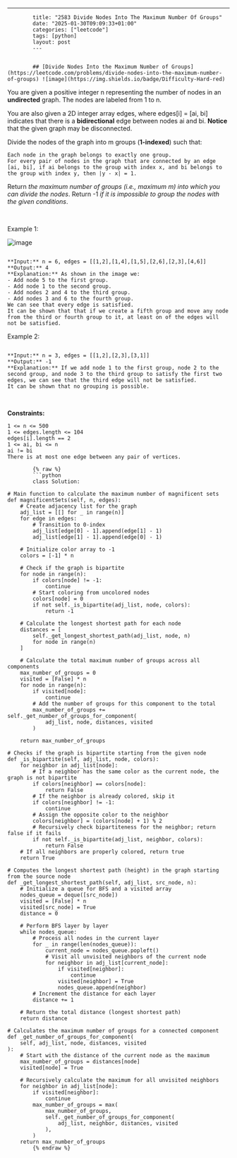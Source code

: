 ---
            title: "2583 Divide Nodes Into The Maximum Number Of Groups"
            date: "2025-01-30T09:09:33+01:00"
            categories: ["leetcode"]
            tags: [python]
            layout: post
            ---
            

            ## [Divide Nodes Into the Maximum Number of Groups](https://leetcode.com/problems/divide-nodes-into-the-maximum-number-of-groups) ![image](https://img.shields.io/badge/Difficulty-Hard-red)

You are given a positive integer n representing the number of nodes in an **undirected** graph. The nodes are labeled from 1 to n.

You are also given a 2D integer array edges, where edges[i] = [ai, bi] indicates that there is a **bidirectional** edge between nodes ai and bi. **Notice** that the given graph may be disconnected.

Divide the nodes of the graph into m groups (**1-indexed**) such that:

	Each node in the graph belongs to exactly one group.
	For every pair of nodes in the graph that are connected by an edge [ai, bi], if ai belongs to the group with index x, and bi belongs to the group with index y, then |y - x| = 1.

Return *the maximum number of groups (i.e., maximum *m*) into which you can divide the nodes*. Return -1 *if it is impossible to group the nodes with the given conditions*.

 

Example 1:

![image](https://assets.leetcode.com/uploads/2022/10/13/example1.png)
```

**Input:** n = 6, edges = [[1,2],[1,4],[1,5],[2,6],[2,3],[4,6]]
**Output:** 4
**Explanation:** As shown in the image we:
- Add node 5 to the first group.
- Add node 1 to the second group.
- Add nodes 2 and 4 to the third group.
- Add nodes 3 and 6 to the fourth group.
We can see that every edge is satisfied.
It can be shown that that if we create a fifth group and move any node from the third or fourth group to it, at least on of the edges will not be satisfied.

```

Example 2:

```

**Input:** n = 3, edges = [[1,2],[2,3],[3,1]]
**Output:** -1
**Explanation:** If we add node 1 to the first group, node 2 to the second group, and node 3 to the third group to satisfy the first two edges, we can see that the third edge will not be satisfied.
It can be shown that no grouping is possible.

```

 

**Constraints:**

	1 <= n <= 500
	1 <= edges.length <= 104
	edges[i].length == 2
	1 <= ai, bi <= n
	ai != bi
	There is at most one edge between any pair of vertices.

            {% raw %}
            ```python
            class Solution:

    # Main function to calculate the maximum number of magnificent sets
    def magnificentSets(self, n, edges):
        # Create adjacency list for the graph
        adj_list = [[] for _ in range(n)]
        for edge in edges:
            # Transition to 0-index
            adj_list[edge[0] - 1].append(edge[1] - 1)
            adj_list[edge[1] - 1].append(edge[0] - 1)

        # Initialize color array to -1
        colors = [-1] * n

        # Check if the graph is bipartite
        for node in range(n):
            if colors[node] != -1:
                continue
            # Start coloring from uncolored nodes
            colors[node] = 0
            if not self._is_bipartite(adj_list, node, colors):
                return -1

        # Calculate the longest shortest path for each node
        distances = [
            self._get_longest_shortest_path(adj_list, node, n)
            for node in range(n)
        ]

        # Calculate the total maximum number of groups across all components
        max_number_of_groups = 0
        visited = [False] * n
        for node in range(n):
            if visited[node]:
                continue
            # Add the number of groups for this component to the total
            max_number_of_groups += self._get_number_of_groups_for_component(
                adj_list, node, distances, visited
            )

        return max_number_of_groups

    # Checks if the graph is bipartite starting from the given node
    def _is_bipartite(self, adj_list, node, colors):
        for neighbor in adj_list[node]:
            # If a neighbor has the same color as the current node, the graph is not bipartite
            if colors[neighbor] == colors[node]:
                return False
            # If the neighbor is already colored, skip it
            if colors[neighbor] != -1:
                continue
            # Assign the opposite color to the neighbor
            colors[neighbor] = (colors[node] + 1) % 2
            # Recursively check bipartiteness for the neighbor; return false if it fails
            if not self._is_bipartite(adj_list, neighbor, colors):
                return False
        # If all neighbors are properly colored, return true
        return True

    # Computes the longest shortest path (height) in the graph starting from the source node
    def _get_longest_shortest_path(self, adj_list, src_node, n):
        # Initialize a queue for BFS and a visited array
        nodes_queue = deque([src_node])
        visited = [False] * n
        visited[src_node] = True
        distance = 0

        # Perform BFS layer by layer
        while nodes_queue:
            # Process all nodes in the current layer
            for _ in range(len(nodes_queue)):
                current_node = nodes_queue.popleft()
                # Visit all unvisited neighbors of the current node
                for neighbor in adj_list[current_node]:
                    if visited[neighbor]:
                        continue
                    visited[neighbor] = True
                    nodes_queue.append(neighbor)
            # Increment the distance for each layer
            distance += 1

        # Return the total distance (longest shortest path)
        return distance

    # Calculates the maximum number of groups for a connected component
    def _get_number_of_groups_for_component(
        self, adj_list, node, distances, visited
    ):
        # Start with the distance of the current node as the maximum
        max_number_of_groups = distances[node]
        visited[node] = True

        # Recursively calculate the maximum for all unvisited neighbors
        for neighbor in adj_list[node]:
            if visited[neighbor]:
                continue
            max_number_of_groups = max(
                max_number_of_groups,
                self._get_number_of_groups_for_component(
                    adj_list, neighbor, distances, visited
                ),
            )
        return max_number_of_groups
            {% endraw %}
            